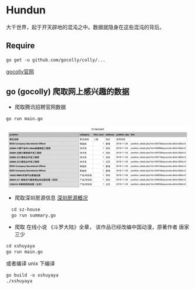 # Hundun
大千世界，起于开天辟地的混沌之中。数据就隐身在这些混沌的背后。
## Require
```
go get -u github.com/gocolly/colly/...

``` 
[gocolly官网](http://go-colly.org/docs)

## go (gocolly) 爬取网上感兴趣的数据

 - 爬取腾讯招聘官网数据
```
go run main.go
```

![hr](./img/hr-crawl.png "hr")

- 爬取深圳房源信息
[深圳房源概况](./sz-house/summary.go "深圳房源")

```
  cd sz-house
  go run summary.go
```
- 爬取 在线小说
《斗罗大陆》全章， 该作品已经改编中国动漫，原著作者 唐家三少

```
cd xshuyaya
go run main.go 
```
或者编译 unix 下编译
```
go build -o xshuyaya 
./xshuyaya
```